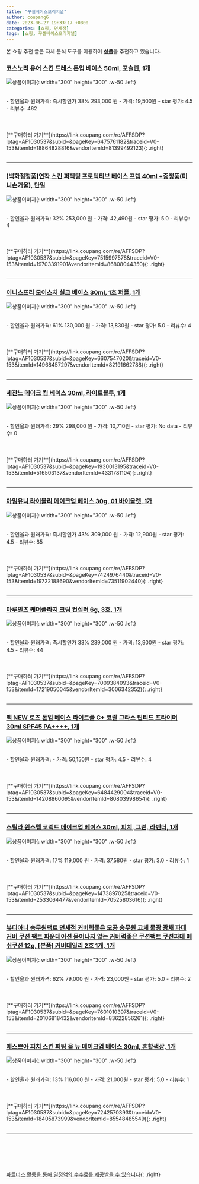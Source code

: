 ```yaml
---
title: "꾸셀베이스오리지널"
author: coupang6
date: 2023-06-27 19:33:17 +0800
categories: [쇼핑, 면세점]
tags: [쇼핑, 꾸셀베이스오리지널]
---
```


본 쇼핑 추천 글은 자체 분석 도구를 이용하여 [**상품**](https://link.coupang.com/a/bao1ui)을 추천하고 있습니다.

### [코스노리 유어 스킨 드레스 톤업 베이스 50ml, 포슬린, 1개](https://link.coupang.com/re/AFFSDP?lptag=AF1030537&subid=&pageKey=6475761182&traceid=V0-153&itemId=18864828816&vendorItemId=81399492123)

![상품이미지](https://thumbnail9.coupangcdn.com/thumbnails/remote/230x230ex/image/retail/images/1959884776279064-9e690038-fa60-4a45-a841-03c55494b0ff.jpg){: width="300" height="300" .w-50 .left}


<br>
- 할인율과 원래가격: 즉시할인가 38%  293,000   원
- 가격: 19,500원
- star 평가: 4.5
- 리뷰수: 462
<br>
<br>
<br>
<br>
[**구매하러 가기**](https://link.coupang.com/re/AFFSDP?lptag=AF1030537&subid=&pageKey=6475761182&traceid=V0-153&itemId=18864828816&vendorItemId=81399492123){: .right}
<br>
<br>

---

### [[백화점정품]연작 스킨 퍼펙팅 프로텍티브 베이스 프렙 40ml +증정품(미니손거울), 단일](https://link.coupang.com/re/AFFSDP?lptag=AF1030537&subid=&pageKey=7515997578&traceid=V0-153&itemId=19703391901&vendorItemId=86808044350)

![상품이미지](https://thumbnail6.coupangcdn.com/thumbnails/remote/230x230ex/image/vendor_inventory/5ee3/f91c3de8a856197ae548b3c89f4b5655361c451f41494567cc18d54ba3ea.png){: width="300" height="300" .w-50 .left}


<br>
- 할인율과 원래가격: 32%  253,000   원
- 가격: 42,490원
- star 평가: 5.0
- 리뷰수: 4
<br>
<br>
<br>
<br>
[**구매하러 가기**](https://link.coupang.com/re/AFFSDP?lptag=AF1030537&subid=&pageKey=7515997578&traceid=V0-153&itemId=19703391901&vendorItemId=86808044350){: .right}
<br>
<br>

---

### [이니스프리 모이스처 실크 베이스 30ml, 1호 퍼플, 1개](https://link.coupang.com/re/AFFSDP?lptag=AF1030537&subid=&pageKey=6607547020&traceid=V0-153&itemId=14968457297&vendorItemId=82191662788)

![상품이미지](https://thumbnail10.coupangcdn.com/thumbnails/remote/230x230ex/image/retail/images/2022/06/27/12/3/64d25fa0-e617-4ab2-855c-af5d2a040c55.jpg){: width="300" height="300" .w-50 .left}


<br>
- 할인율과 원래가격: 61%  130,000   원
- 가격: 13,830원
- star 평가: 5.0
- 리뷰수: 4
<br>
<br>
<br>
<br>
[**구매하러 가기**](https://link.coupang.com/re/AFFSDP?lptag=AF1030537&subid=&pageKey=6607547020&traceid=V0-153&itemId=14968457297&vendorItemId=82191662788){: .right}
<br>
<br>

---

### [세잔느 메이크 킵 베이스 30ml, 라이트블루, 1개](https://link.coupang.com/re/AFFSDP?lptag=AF1030537&subid=&pageKey=1930013195&traceid=V0-153&itemId=516503137&vendorItemId=4331781104)

![상품이미지](https://thumbnail10.coupangcdn.com/thumbnails/remote/230x230ex/image/retail/images/2019/01/25/18/6/c6ebf297-93f9-40bf-ad33-99c48f832b04.jpg){: width="300" height="300" .w-50 .left}


<br>
- 할인율과 원래가격: 29%  298,000   원
- 가격: 10,710원
- star 평가: No data
- 리뷰수: 0
<br>
<br>
<br>
<br>
[**구매하러 가기**](https://link.coupang.com/re/AFFSDP?lptag=AF1030537&subid=&pageKey=1930013195&traceid=V0-153&itemId=516503137&vendorItemId=4331781104){: .right}
<br>
<br>

---

### [아임유니 라이블리 메이크업 베이스 30g, 01 바이올렛, 1개](https://link.coupang.com/re/AFFSDP?lptag=AF1030537&subid=&pageKey=7424976440&traceid=V0-153&itemId=19722188690&vendorItemId=73511902440)

![상품이미지](https://thumbnail6.coupangcdn.com/thumbnails/remote/230x230ex/image/retail/images/3817972665749134-8bc785f8-9066-4e5d-bc51-bb9eb3c98145.jpg){: width="300" height="300" .w-50 .left}


<br>
- 할인율과 원래가격: 즉시할인가 43%  309,000   원
- 가격: 12,900원
- star 평가: 4.5
- 리뷰수: 85
<br>
<br>
<br>
<br>
[**구매하러 가기**](https://link.coupang.com/re/AFFSDP?lptag=AF1030537&subid=&pageKey=7424976440&traceid=V0-153&itemId=19722188690&vendorItemId=73511902440){: .right}
<br>
<br>

---

### [마루빌츠 케머플라지 크림 컨실러 6g, 3호, 1개](https://link.coupang.com/re/AFFSDP?lptag=AF1030537&subid=&pageKey=7009384093&traceid=V0-153&itemId=17219050045&vendorItemId=3006342352)

![상품이미지](https://thumbnail7.coupangcdn.com/thumbnails/remote/230x230ex/image/retail/images/9435292325168504-e12ffd2d-a94e-4436-88f4-5e675f8b8362.jpg){: width="300" height="300" .w-50 .left}


<br>
- 할인율과 원래가격: 즉시할인가 33%  239,000   원
- 가격: 13,900원
- star 평가: 4.5
- 리뷰수: 44
<br>
<br>
<br>
<br>
[**구매하러 가기**](https://link.coupang.com/re/AFFSDP?lptag=AF1030537&subid=&pageKey=7009384093&traceid=V0-153&itemId=17219050045&vendorItemId=3006342352){: .right}
<br>
<br>

---

### [맥 NEW 로즈 톤업 베이스 라이트풀 C+ 코랄 그라스 틴티드 프라이머 30ml SPF45 PA++++, 1개](https://link.coupang.com/re/AFFSDP?lptag=AF1030537&subid=&pageKey=6484429004&traceid=V0-153&itemId=14208860095&vendorItemId=80803998654)

![상품이미지](https://thumbnail10.coupangcdn.com/thumbnails/remote/230x230ex/image/retail/images/4566986503992060-98f9321b-b952-4fa7-a643-7932b2a5f779.jpg){: width="300" height="300" .w-50 .left}


<br>
- 할인율과 원래가격: 
- 가격: 50,150원
- star 평가: 4.5
- 리뷰수: 4
<br>
<br>
<br>
<br>
[**구매하러 가기**](https://link.coupang.com/re/AFFSDP?lptag=AF1030537&subid=&pageKey=6484429004&traceid=V0-153&itemId=14208860095&vendorItemId=80803998654){: .right}
<br>
<br>

---

### [스틸라 원스텝 코렉트 메이크업 베이스 30ml, 피치, 그린, 라벤더, 1개](https://link.coupang.com/re/AFFSDP?lptag=AF1030537&subid=&pageKey=1473897025&traceid=V0-153&itemId=2533064477&vendorItemId=70525803616)

![상품이미지](https://thumbnail6.coupangcdn.com/thumbnails/remote/230x230ex/image/retail/images/2020/04/14/20/0/a769eb85-dfa7-4e86-b7ec-5fb71b7d6264.jpg){: width="300" height="300" .w-50 .left}


<br>
- 할인율과 원래가격: 17%  119,000   원
- 가격: 37,580원
- star 평가: 3.0
- 리뷰수: 1
<br>
<br>
<br>
<br>
[**구매하러 가기**](https://link.coupang.com/re/AFFSDP?lptag=AF1030537&subid=&pageKey=1473897025&traceid=V0-153&itemId=2533064477&vendorItemId=70525803616){: .right}
<br>
<br>

---

### [뷰디아니 승무원팩트 면세점 커버력좋은 모공 승무원 고체 물광 광채 파데 커버 쿠션 팩트 파운데이션 묻어나지 않는 커버력좋은 쿠션팩트 쿠션파데 메쉬쿠션 12g, [본품] 커버데일리 2호 1개, 1개](https://link.coupang.com/re/AFFSDP?lptag=AF1030537&subid=&pageKey=7601010397&traceid=V0-153&itemId=20106818432&vendorItemId=83622856261)

![상품이미지](https://thumbnail8.coupangcdn.com/thumbnails/remote/230x230ex/image/vendor_inventory/5d52/dcf781101a6eda7e839fd8bf154621d478b65aa85de96681bd111837290a.jpg){: width="300" height="300" .w-50 .left}


<br>
- 할인율과 원래가격: 62%  79,000   원
- 가격: 23,000원
- star 평가: 5.0
- 리뷰수: 2
<br>
<br>
<br>
<br>
[**구매하러 가기**](https://link.coupang.com/re/AFFSDP?lptag=AF1030537&subid=&pageKey=7601010397&traceid=V0-153&itemId=20106818432&vendorItemId=83622856261){: .right}
<br>
<br>

---

### [에스쁘아 피치 스킨 피팅 올 뉴 메이크업 베이스 30ml, 혼합색상, 1개](https://link.coupang.com/re/AFFSDP?lptag=AF1030537&subid=&pageKey=7242570393&traceid=V0-153&itemId=18405873999&vendorItemId=85548485549)

![상품이미지](https://thumbnail8.coupangcdn.com/thumbnails/remote/230x230ex/image/retail/images/2023/04/04/9/4/501576fa-5c3d-46b7-bc5e-9b51c1cab458.jpg){: width="300" height="300" .w-50 .left}


<br>
- 할인율과 원래가격: 13%  116,000   원
- 가격: 21,000원
- star 평가: 5.0
- 리뷰수: 1
<br>
<br>
<br>
<br>
[**구매하러 가기**](https://link.coupang.com/re/AFFSDP?lptag=AF1030537&subid=&pageKey=7242570393&traceid=V0-153&itemId=18405873999&vendorItemId=85548485549){: .right}
<br>
<br>

---
<br><br><br><br><br> [파트너스 활동을 통해 일정액의 수수료를 제공받을 수 있습니다](https://link.coupang.com/a/bao1ui){: .right}